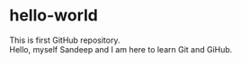 # hello-world
This is first GitHub repository.
<br>
Hello, myself Sandeep and I am here to learn Git and GiHub.
